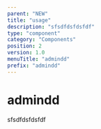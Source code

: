 ```yaml
---
parent: "NEW"
title: "usage"
description: "sfsdfdsfdsfdf"
type: "component"
category: "Components"
position: 2
version: 1.0
menuTitle: "admindd"
prefix: "admindd"
---
```


# admindd

<!-- > This component was based on the admindd component of [Vuetify](https://vuetifyjs.com/en/components/admindd/ "Vuetify's admindd component")

## Usage -->

sfsdfdsfdsfdf

<!-- Component template need to be here -->

<doc-component :file="'NEW/admindd/NEW_admindd-usage'" :name="'admindd'"></doc-component >
